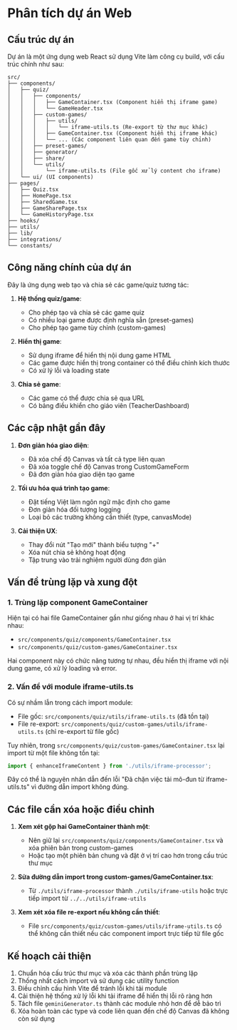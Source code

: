 
# Phân tích dự án Web

## Cấu trúc dự án

Dự án là một ứng dụng web React sử dụng Vite làm công cụ build, với cấu trúc chính như sau:

```
src/
├── components/
│   ├── quiz/
│   │   ├── components/
│   │   │   ├── GameContainer.tsx (Component hiển thị iframe game)
│   │   │   └── GameHeader.tsx
│   │   ├── custom-games/
│   │   │   ├── utils/
│   │   │   │   └── iframe-utils.ts (Re-export từ thư mục khác)
│   │   │   ├── GameContainer.tsx (Component hiển thị iframe khác)
│   │   │   └── ... (Các component liên quan đến game tùy chỉnh)
│   │   ├── preset-games/
│   │   ├── generator/
│   │   ├── share/
│   │   └── utils/
│   │       └── iframe-utils.ts (File gốc xử lý content cho iframe)
│   └── ui/ (UI components)
├── pages/
│   ├── Quiz.tsx
│   ├── HomePage.tsx
│   ├── SharedGame.tsx
│   ├── GameSharePage.tsx
│   └── GameHistoryPage.tsx
├── hooks/
├── utils/
├── lib/
├── integrations/
└── constants/
```

## Công năng chính của dự án

Đây là ứng dụng web tạo và chia sẻ các game/quiz tương tác:

1. **Hệ thống quiz/game**: 
   - Cho phép tạo và chia sẻ các game quiz
   - Có nhiều loại game được định nghĩa sẵn (preset-games)
   - Cho phép tạo game tùy chỉnh (custom-games)

2. **Hiển thị game**:
   - Sử dụng iframe để hiển thị nội dung game HTML
   - Các game được hiển thị trong container có thể điều chỉnh kích thước
   - Có xử lý lỗi và loading state

3. **Chia sẻ game**:
   - Các game có thể được chia sẻ qua URL
   - Có bảng điều khiển cho giáo viên (TeacherDashboard)

## Các cập nhật gần đây

1. **Đơn giản hóa giao diện**:
   - Đã xóa chế độ Canvas và tất cả type liên quan
   - Đã xóa toggle chế độ Canvas trong CustomGameForm
   - Đã đơn giản hóa giao diện tạo game

2. **Tối ưu hóa quá trình tạo game**:
   - Đặt tiếng Việt làm ngôn ngữ mặc định cho game
   - Đơn giản hóa đối tượng logging
   - Loại bỏ các trường không cần thiết (type, canvasMode)

3. **Cải thiện UX**:
   - Thay đổi nút "Tạo mới" thành biểu tượng "+"
   - Xóa nút chia sẻ không hoạt động
   - Tập trung vào trải nghiệm người dùng đơn giản

## Vấn đề trùng lặp và xung đột

### 1. Trùng lặp component GameContainer

Hiện tại có hai file GameContainer gần như giống nhau ở hai vị trí khác nhau:
- `src/components/quiz/components/GameContainer.tsx`
- `src/components/quiz/custom-games/GameContainer.tsx`

Hai component này có chức năng tương tự nhau, đều hiển thị iframe với nội dung game, có xử lý loading và error.

### 2. Vấn đề với module iframe-utils.ts

Có sự nhầm lẫn trong cách import module:
- File gốc: `src/components/quiz/utils/iframe-utils.ts` (đã tồn tại)
- File re-export: `src/components/quiz/custom-games/utils/iframe-utils.ts` (chỉ re-export từ file gốc)

Tuy nhiên, trong `src/components/quiz/custom-games/GameContainer.tsx` lại import từ một file không tồn tại:
```typescript
import { enhanceIframeContent } from './utils/iframe-processor';
```

Đây có thể là nguyên nhân dẫn đến lỗi "Đã chặn việc tải mô-đun từ iframe-utils.ts" vì đường dẫn import không đúng.

## Các file cần xóa hoặc điều chỉnh

1. **Xem xét gộp hai GameContainer thành một**:
   - Nên giữ lại `src/components/quiz/components/GameContainer.tsx` và xóa phiên bản trong custom-games
   - Hoặc tạo một phiên bản chung và đặt ở vị trí cao hơn trong cấu trúc thư mục

2. **Sửa đường dẫn import trong custom-games/GameContainer.tsx**:
   - Từ `./utils/iframe-processor` thành `./utils/iframe-utils` hoặc trực tiếp import từ `../../utils/iframe-utils`

3. **Xem xét xóa file re-export nếu không cần thiết**:
   - File `src/components/quiz/custom-games/utils/iframe-utils.ts` có thể không cần thiết nếu các component import trực tiếp từ file gốc

## Kế hoạch cải thiện

1. Chuẩn hóa cấu trúc thư mục và xóa các thành phần trùng lặp
2. Thống nhất cách import và sử dụng các utility function
3. Điều chỉnh cấu hình Vite để tránh lỗi khi tải module
4. Cải thiện hệ thống xử lý lỗi khi tải iframe để hiển thị lỗi rõ ràng hơn
5. Tách file `geminiGenerator.ts` thành các module nhỏ hơn để dễ bảo trì
6. Xóa hoàn toàn các type và code liên quan đến chế độ Canvas đã không còn sử dụng
